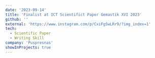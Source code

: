 ```yaml
---
date: '2023-09-14'
title: 'Finalist at ICT Scientifict Paper Gemastik XVI 2023'
github: ''
external: 'https://www.instagram.com/p/CxiFgSwLRr9/?img_index=1'
tech:
  - Scientific Paper
  - Writing Skill
company: 'Puspresnas'
showInProjects: true
---
```

